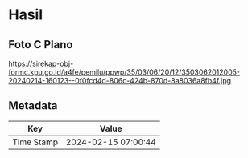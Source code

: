 # Hasil

## Foto C Plano

https://sirekap-obj-formc.kpu.go.id/a4fe/pemilu/ppwp/35/03/06/20/12/3503062012005-20240214-160123--0f0fcd4d-806c-424b-870d-8a8036a8fb4f.jpg


## Metadata

| Key        | Value               |
| ---------- | ------------------- |
| Time Stamp | 2024-02-15 07:00:44 |



